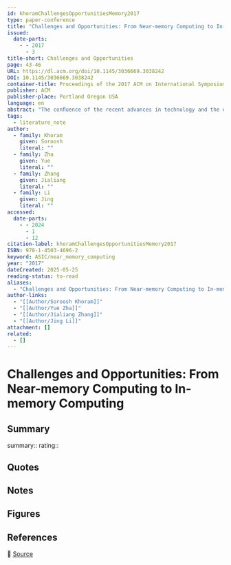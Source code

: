```yaml
---
id: khoramChallengesOpportunitiesMemory2017
type: paper-conference
title: "Challenges and Opportunities: From Near-memory Computing to In-memory Computing"
issued:
  date-parts:
    - - 2017
      - 3
title-short: Challenges and Opportunities
page: 43-46
URL: https://dl.acm.org/doi/10.1145/3036669.3038242
DOI: 10.1145/3036669.3038242
container-title: Proceedings of the 2017 ACM on International Symposium on Physical Design
publisher: ACM
publisher-place: Portland Oregon USA
language: en
abstract: "The conﬂuence of the recent advances in technology and the ever-growing demand for large-scale data analytics created a renewed interest in a decades-old concept, processingin-memory (PIM). PIM, in general, may cover a very wide spectrum of compute capabilities embedded in close proximity to or even inside the memory array. In this paper, we present an initial taxonomy for dividing PIM into two broad categories: 1) Near-memory processing and 2) Inmemory processing. This paper highlights some interesting work in each category and provides insights into the challenges and possible future directions."
tags:
  - literature_note
author:
  - family: Khoram
    given: Soroosh
    literal: ""
  - family: Zha
    given: Yue
    literal: ""
  - family: Zhang
    given: Jialiang
    literal: ""
  - family: Li
    given: Jing
    literal: ""
accessed:
  date-parts:
    - - 2024
      - 1
      - 12
citation-label: khoramChallengesOpportunitiesMemory2017
ISBN: 978-1-4503-4696-2
keyword: ASIC/near_memory_computing
year: "2017"
dateCreated: 2025-05-25
reading-status: to-read
aliases:
  - "Challenges and Opportunities: From Near-memory Computing to In-memory Computing"
author-links:
  - "[[Author/Soroosh Khoram]]"
  - "[[Author/Yue Zha]]"
  - "[[Author/Jialiang Zhang]]"
  - "[[Author/Jing Li]]"
attachment: []
related:
  - []
---
```


# Challenges and Opportunities: From Near-memory Computing to In-memory Computing

## Summary
summary::
rating::

## Quotes

## Notes

## Figures

## References

🔗 [Source](https://dl.acm.org/doi/10.1145/3036669.3038242)

